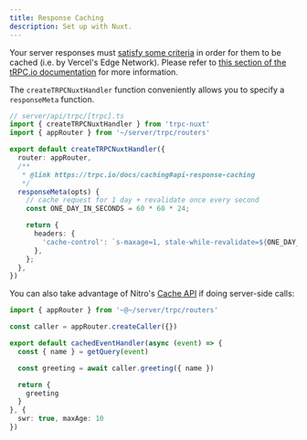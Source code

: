 ```yaml
---
title: Response Caching
description: Set up with Nuxt.
---
```


Your server responses must [satisfy some criteria](https://vercel.com/docs/concepts/functions/serverless-functions/edge-caching) in order for them to be cached (i.e. by Vercel's Edge Network). Please refer to [this section of the tRPC.io documentation](https://trpc.io/docs/caching) for more information.

The `createTRPCNuxtHandler` function conveniently allows you to specify a `responseMeta` function.

```ts
// server/api/trpc/[trpc].ts
import { createTRPCNuxtHandler } from 'trpc-nuxt'
import { appRouter } from '~/server/trpc/routers'

export default createTRPCNuxtHandler({
  router: appRouter,
  /**
   * @link https://trpc.io/docs/caching#api-response-caching
   */
  responseMeta(opts) {
    // cache request for 1 day + revalidate once every second
    const ONE_DAY_IN_SECONDS = 60 * 60 * 24;

    return {
      headers: {
        'cache-control': `s-maxage=1, stale-while-revalidate=${ONE_DAY_IN_SECONDS}`,
      },
    };
  },
})
```

You can also take advantage of Nitro's [Cache API](https://nitro.unjs.io/guide/cache#cache-api) if doing server-side calls:

```ts
import { appRouter } from '~@~/server/trpc/routers'

const caller = appRouter.createCaller({})

export default cachedEventHandler(async (event) => {
  const { name } = getQuery(event)

  const greeting = await caller.greeting({ name })

  return {
    greeting
  }
}, {
  swr: true, maxAge: 10
})
```
